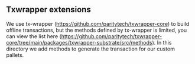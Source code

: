 ## Txwrapper extensions

We use tx-wrapper (https://github.com/paritytech/txwrapper-core) to build offline transactions, but the methods defined by tx-wrapper is limited, you can view the list here (https://github.com/paritytech/txwrapper-core/tree/main/packages/txwrapper-substrate/src/methods). In this directory we add methods to generate the transaction for our custom pallets.
